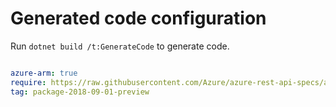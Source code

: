 # Generated code configuration

Run `dotnet build /t:GenerateCode` to generate code.

``` yaml

azure-arm: true
require: https://raw.githubusercontent.com/Azure/azure-rest-api-specs/a3733ccfa8c9fec8d2c2374d63dae55e73d3c1bc/specification/authorization/resource-manager/readme.md
tag: package-2018-09-01-preview
 

```
